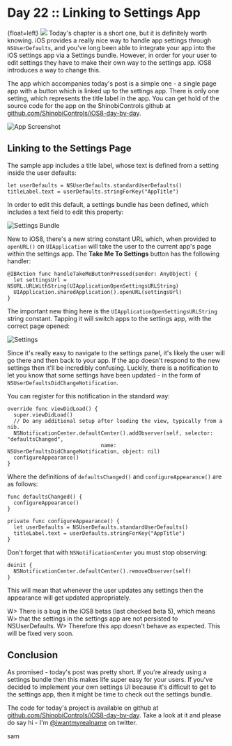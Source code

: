 # Day 22 :: Linking to Settings App

{float=left}
![](images/22/thumbnail.png)
Today's chapter is a short one, but it is definitely worth knowing. iOS provides a
really nice way to handle app settings through `NSUserDefaults`, and you've long
been able to integrate your app into the iOS settings app via a Settings bundle.
However, in order for your user to edit settings they have to make their own way
to the settings app. iOS8 introduces a way to change this.

The app which accompanies today's post is a simple one - a single page app with
a button which is linked up to the settings app. There is only one setting,
which represents the title label in the app. You can get hold of the source code
for the app on the ShinobiControls github at
[github.com/ShinobiControls/iOS8-day-by-day](https://github.com/ShinobiControls/iOS8-day-by-day).

![App Screenshot](images/22/app_screenshot.png)

## Linking to the Settings Page

The sample app includes a title label, whose text is defined from a setting
inside the user defaults:

    let userDefaults = NSUserDefaults.standardUserDefaults()
    titleLabel.text = userDefaults.stringForKey("AppTitle")

In order to edit this default, a settings bundle has been defined, which
includes a text field to edit this property:

![Settings Bundle](images/22/settings_bundle.png)

New to iOS8, there's a new string constant URL which, when provided to
`openURL()` on `UIApplication` will take the user to the current app's page
within the settings app. The __Take Me To Settings__ button has the following
handler:

    @IBAction func handleTakeMeButtonPressed(sender: AnyObject) {
      let settingsUrl = NSURL.URLWithString(UIApplicationOpenSettingsURLString)
      UIApplication.sharedApplication().openURL(settingsUrl)
    }

The important new thing here is the `UIApplicationOpenSettingsURLString` string
constant. Tapping it will switch apps to the settings app, with the correct page
opened:

![Settings](images/22/settings_screenshot.png)

Since it's really easy to navigate to the settings panel, it's likely the user
will go there and then back to your app. If the app doesn't respond to the new
settings then it'll be incredibly confusing. Luckily, there is a notification to
let you know that some settings have been updated - in the form of
`NSUserDefaultsDidChangeNotification`.

You can register for this notification in the standard way:

    override func viewDidLoad() {
      super.viewDidLoad()
      // Do any additional setup after loading the view, typically from a nib.
      NSNotificationCenter.defaultCenter().addObserver(self, selector: "defaultsChanged", 
                                  name: NSUserDefaultsDidChangeNotification, object: nil)
      configureAppearance()
    }

Where the definitions of `defaultsChanged()` and `configureAppearance()` are as
follows:

    func defaultsChanged() {
      configureAppearance()
    }

    private func configureAppearance() {
      let userDefaults = NSUserDefaults.standardUserDefaults()
      titleLabel.text = userDefaults.stringForKey("AppTitle")
    }

Don't forget that with `NSNotificationCenter` you must stop observing:

    deinit {
      NSNotificationCenter.defaultCenter().removeObserver(self)
    }

This will mean that whenever the user updates any settings then the appearance
will get updated appropriately.

W> There is a bug in the iOS8 betas (last checked beta 5), which means
W> that the settings in the settings app are not persisted to NSUserDefaults.
W> Therefore this app doesn't behave as expected. This will be fixed very soon.

## Conclusion

As promised - today's post was pretty short. If you're already using a settings
bundle then this makes life super easy for your users. If you've decided to
implement your own settings UI because it's difficult to get to the settings app,
then it might be time to check out the settings bundle.

The code for today's project is available on github at
[github.com/ShinobiControls/iOS8-day-by-day](https://github.com/ShinobiControls/iOS8-day-by-day).
Take a look at it and please do say hi - I'm
[@iwantmyrealname](https://twitter.com/iwantmyrealname)
on twitter.

sam
